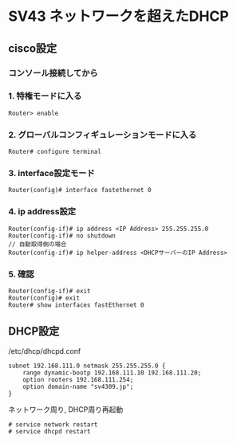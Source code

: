 # SV43 ネットワークを超えたDHCP

## cisco設定

### コンソール接続してから

### 1. 特権モードに入る

```
Router> enable
```

### 2. グローバルコンフィギュレーションモードに入る

```
Router# configure terminal
```

### 3. interface設定モード

```
Router(config)# interface fastethernet 0
``` 

### 4. ip address設定

```
Router(config-if)# ip address <IP Address> 255.255.255.0
Router(config-if)# no shutdown
// 自動取得側の場合
Router(config-if)# ip helper-address <DHCPサーバーのIP Address>
```

### 5. 確認

```
Router(config-if)# exit
Router(config)# exit
Router# show interfaces fastEthernet 0
```

## DHCP設定

/etc/dhcp/dhcpd.conf

```
subnet 192.168.111.0 netmask 255.255.255.0 {
    range dynamic-bootp 192.168.111.10 192.168.111.20;
    option rooters 192.168.111.254;
    option domain-name "sv4309.jp";
}
```

ネットワーク周り, DHCP周り再起動

```
# service network restart
# service dhcpd restart
```

